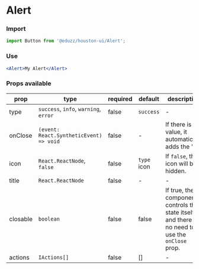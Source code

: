 # Alert

### Import

```js
import Button from '@eduzz/houston-ui/Alert';
```

### Use

```jsx
<Alert>My Alert</Alert>
```

### Props available

| prop | type | required | default | description |
| ---- | ---- | -------- | ------- | ----------- |
| type | `success`, `info`, `warning`, `error` | false | `success` | - |
| onClose | `(event: React.SyntheticEvent) => void` | false | - | If there is a value, it automatically adds the "X". |
| icon | `React.ReactNode`, `false` | false | `type` icon | If `false`, the icon will be hidden. |
| title | `React.ReactNode` | false | - | - |
| closable | `boolean` | false | false | If true, the component controls the state itself and there is no need to use the `onClose` prop. |
| actions | `IActions[]` | false | [] | - |
